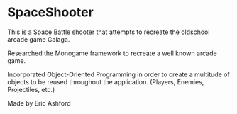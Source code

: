 # SpaceShooter

This is a Space Battle shooter that attempts to recreate the oldschool arcade game Galaga.

Researched the Monogame framework to recreate a well known arcade game.

Incorporated Object-Oriented Programming in order to create a multitude of objects to be reused throughout the application. (Players, Enemies, Projectiles, etc.)

Made by Eric Ashford

